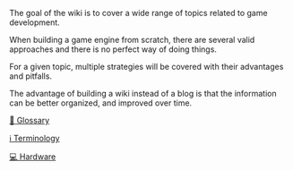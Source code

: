 The goal of the wiki is to cover a wide range of topics related to game development.

When building a game engine from scratch, there are several valid approaches and there is no perfect way of doing things.

For a given topic, multiple strategies will be covered with their advantages and pitfalls.

The advantage of building a wiki instead of a blog is that the information can be better organized, and improved over time.

[💬 Glossary](Glossary.html)

[ℹ️ Terminology](Terminology.html)


[💻 Hardware](https://www.notion.so/juliendelezenne/59bfc5a17de646c2b2f197c64f6940f1?v=e90d3f94cfb1492da03c904896d33f11)

